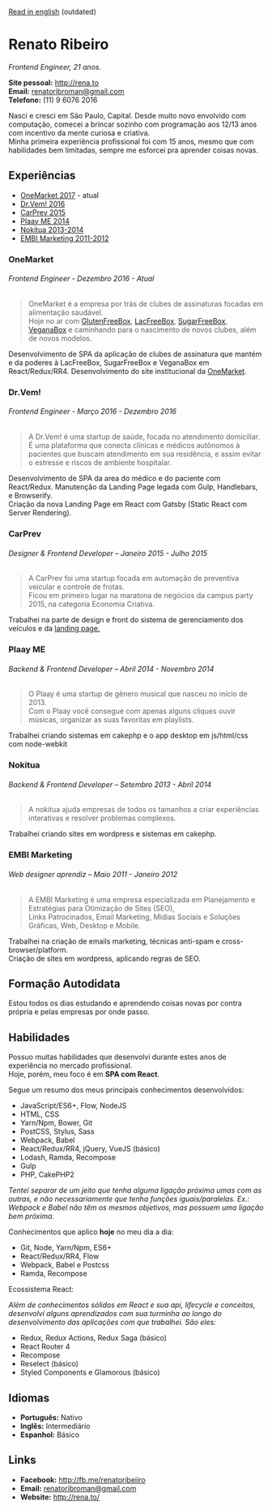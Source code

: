 [Read in english](https://github.com/renatorib/curriculum-vitae/blob/master/EN-US.md) (outdated)

# Renato Ribeiro
*Frontend Engineer, 21 anos.*

**Site pessoal:** http://rena.to  
**Email:** renatoribroman@gmail.com  
**Telefone:** (11) 9 6076 2016  

Nasci e cresci em São Paulo, Capital. Desde muito novo envolvido com computação, comecei a brincar sozinho com programação aos 12/13 anos com incentivo da mente curiosa e criativa.  
Minha primeira experiência profissional foi com 15 anos, mesmo que com habilidades bem limitadas, sempre me esforcei pra aprender coisas novas.

## Experiências

* [OneMarket 2017](#onemarket) - atual
* [Dr.Vem! 2016](#drvem)
* [CarPrev 2015](#carprev)
* [Plaay ME 2014](#plaay-me)
* [Nokitua 2013-2014](#nokitua)
* [EMBI Marketing 2011-2012](#embi-marketing)

### OneMarket
###### Frontend Engineer - Dezembro 2016 - *Atual*

> OneMarket é a empresa por trás de clubes de assinaturas focadas em alimentação saudável.  
> Hoje no ar com [GlutenFreeBox](http://glutenfreebox.com.br), [LacFreeBox](http://lacfreebox.com.br), [SugarFreeBox](http://sugarfreebox.com.br), [VeganaBox](http://veganabox.com.br) e caminhando para o nascimento de novos clubes, além de novos modelos.

Desenvolvimento de SPA da aplicação de clubes de assinatura que mantém e da poderes à LacFreeBox, SugarFreeBox e VeganaBox em React/Redux/RR4.
Desenvolvimento do site institucional da [OneMarket](https://onemarket.com.br).


### Dr.Vem!
###### Frontend Engineer - Março 2016 - Dezembro 2016

> A Dr.Vem! é uma startup de saúde, focada no atendimento domiciliar.  
> É uma plataforma que conecta clínicas e médicos autônomos à pacientes que buscam atendimento em sua residência, e assim evitar o estresse e riscos de ambiente hospitalar.   

Desenvolvimento de SPA da area do médico e do paciente com React/Redux.
Manutenção da Landing Page legada com Gulp, Handlebars, e Browserify.  
Criação da nova Landing Page em React com Gatsby (Static React com Server Rendering).  

### CarPrev
###### Designer & Frontend Developer – Janeiro 2015 - Julho 2015

> A CarPrev foi uma startup focada em automação de preventiva veicular e controle de frotas.  
> Ficou em primeiro lugar na maratona de negócios da campus party 2015, na categoria Economia Criativa.  

Trabalhei na parte de design e front do sistema de gerenciamento dos veículos e da [landing page.](https://web.archive.org/web/20160109211024/http://carprev.com.br/)  

### Plaay ME
###### Backend & Frontend Developer – Abril 2014 - Novembro 2014

> O Plaay é uma startup de gênero musical que nasceu no início de 2013.  
> Com o Plaay você consegue com apenas alguns cliques ouvir músicas, organizar as suas favoritas em playlists.

Trabalhei criando sistemas em cakephp e o app desktop em js/html/css com node-webkit

### Nokitua
###### Backend & Frontend Developer – Setembro 2013 - Abril 2014
  
> A nokitua ajuda empresas de todos os tamanhos a criar experiências interativas e resolver problemas complexos.  

Trabalhei criando sites em wordpress e sistemas em cakephp.  

### EMBI Marketing
###### Web designer aprendiz – Maio 2011 - Janeiro 2012
  
> A EMBI Marketing é uma empresa especializada em Planejamento e Estratégias para Otimização de Sites (SEO),  
> Links Patrocinados, Email Marketing, Mídias Sociais e Soluções Gráficas, Web, Desktop e Mobile.  

Trabalhei na criação de emails marketing, técnicas anti-spam e cross-browser/platform.  
Criação de sites em wordpress, aplicando regras de SEO.  

## Formação Autodidata
Estou todos os dias estudando e aprendendo coisas novas por contra própria e pelas empresas por onde passo.  

## Habilidades  
Possuo muitas habilidades que desenvolvi durante estes anos de experiência no mercado profissional.  
Hoje, porém, meu foco é em **SPA com React**.

Segue um resumo dos meus principais conhecimentos desenvolvidos:  

* JavaScript/ES6+, Flow, NodeJS
* HTML, CSS
* Yarn/Npm, Bower, Git
* PostCSS, Stylus, Sass
* Webpack, Babel
* React/Redux/RR4, jQuery, VueJS (básico)
* Lodash, Ramda, Recompose
* Gulp
* PHP, CakePHP2

*Tentei separar de um jeito que tenha alguma ligação próxima umas com as outras, e não necessariamente que tenha funções iguais/paralelas. Ex.: Webpack e Babel não têm os mesmos objetivos, mas possuem uma ligação bem próxima.*

Conhecimentos que aplico **hoje** no meu dia a dia:

* Git, Node, Yarn/Npm, ES6+
* React/Redux/RR4, Flow
* Webpack, Babel e Postcss
* Ramda, Recompose

Ecossistema React:

*Além de conhecimentos sólidos em React e sua api, lifecycle e conceitos, desenvolvi alguns aprendizados com sua turminha ao longo do desenvolvimento das aplicações com que trabalhei. São eles:*

* Redux, Redux Actions, Redux Saga (básico)
* React Router 4
* Recompose
* Reselect (básico)
* Styled Components e Glamorous (básico)


## Idiomas

* **Português:** Nativo  
* **Inglês:** Intermediário  
* **Espanhol:** Básico  

## Links

* **Facebook:** http://fb.me/renatoribeiiro  
* **Email:** renatoribroman@gmail.com  
* **Website:** http://rena.to/  
